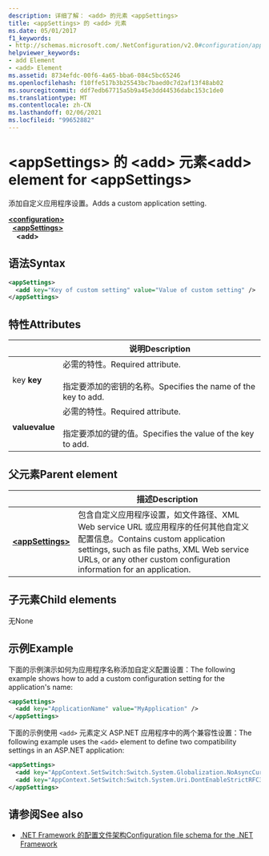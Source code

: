 ```yaml
---
description: 详细了解： <add> 的元素 <appSettings>
title: <appSettings> 的 <add> 元素
ms.date: 05/01/2017
f1_keywords:
- http://schemas.microsoft.com/.NetConfiguration/v2.0#configuration/appSettings/add
helpviewer_keywords:
- add Element
- <add> Element
ms.assetid: 8734efdc-00f6-4a65-bba6-084c5bc65246
ms.openlocfilehash: f10ffe517b3b25543bc7baed0c7d2af13f48ab02
ms.sourcegitcommit: ddf7edb67715a5b9a45e3dd44536dabc153c1de0
ms.translationtype: MT
ms.contentlocale: zh-CN
ms.lasthandoff: 02/06/2021
ms.locfileid: "99652882"
---
```

# <a name="add-element-for-appsettings"></a><span data-ttu-id="89676-103">\<appSettings> 的 \<add> 元素</span><span class="sxs-lookup"><span data-stu-id="89676-103">\<add> element for \<appSettings></span></span>

<span data-ttu-id="89676-104">添加自定义应用程序设置。</span><span class="sxs-lookup"><span data-stu-id="89676-104">Adds a custom application setting.</span></span>

[**\<configuration>**](../configuration-element.md)\
&nbsp;&nbsp;[**\<appSettings>**](appsettings-element-for-configuration.md)\
&nbsp;&nbsp;&nbsp;&nbsp;**\<add>**

## <a name="syntax"></a><span data-ttu-id="89676-105">语法</span><span class="sxs-lookup"><span data-stu-id="89676-105">Syntax</span></span>

```xml
<appSettings>
  <add key="Key of custom setting" value="Value of custom setting" />
</appSettings>
```

## <a name="attributes"></a><span data-ttu-id="89676-106">特性</span><span class="sxs-lookup"><span data-stu-id="89676-106">Attributes</span></span>

|           | <span data-ttu-id="89676-107">说明</span><span class="sxs-lookup"><span data-stu-id="89676-107">Description</span></span> |
| --------- | ----------- |
| <span data-ttu-id="89676-108">key </span><span class="sxs-lookup"><span data-stu-id="89676-108">**key**</span></span>   | <span data-ttu-id="89676-109">必需的特性。</span><span class="sxs-lookup"><span data-stu-id="89676-109">Required attribute.</span></span><br><br><span data-ttu-id="89676-110">指定要添加的密钥的名称。</span><span class="sxs-lookup"><span data-stu-id="89676-110">Specifies the name of the key to add.</span></span> |
| <span data-ttu-id="89676-111">**value**</span><span class="sxs-lookup"><span data-stu-id="89676-111">**value**</span></span> | <span data-ttu-id="89676-112">必需的特性。</span><span class="sxs-lookup"><span data-stu-id="89676-112">Required attribute.</span></span><br><br><span data-ttu-id="89676-113">指定要添加的键的值。</span><span class="sxs-lookup"><span data-stu-id="89676-113">Specifies the value of the key to add.</span></span> |

## <a name="parent-element"></a><span data-ttu-id="89676-114">父元素</span><span class="sxs-lookup"><span data-stu-id="89676-114">Parent element</span></span>

|     | <span data-ttu-id="89676-115">描述</span><span class="sxs-lookup"><span data-stu-id="89676-115">Description</span></span> |
| --- | ----------- |
| [**\<appSettings>**](appsettings-element-for-configuration.md) | <span data-ttu-id="89676-116">包含自定义应用程序设置，如文件路径、XML Web service URL 或应用程序的任何其他自定义配置信息。</span><span class="sxs-lookup"><span data-stu-id="89676-116">Contains custom application settings, such as file paths, XML Web service URLs, or any other custom configuration information for an application.</span></span> |

## <a name="child-elements"></a><span data-ttu-id="89676-117">子元素</span><span class="sxs-lookup"><span data-stu-id="89676-117">Child elements</span></span>

<span data-ttu-id="89676-118">无</span><span class="sxs-lookup"><span data-stu-id="89676-118">None</span></span>

## <a name="example"></a><span data-ttu-id="89676-119">示例</span><span class="sxs-lookup"><span data-stu-id="89676-119">Example</span></span>

<span data-ttu-id="89676-120">下面的示例演示如何为应用程序名称添加自定义配置设置：</span><span class="sxs-lookup"><span data-stu-id="89676-120">The following example shows how to add a custom configuration setting for the application's name:</span></span>

```xml
<appSettings>
  <add key="ApplicationName" value="MyApplication" />
</appSettings>
```

<span data-ttu-id="89676-121">下面的示例使用 `<add>` 元素定义 ASP.NET 应用程序中的两个兼容性设置：</span><span class="sxs-lookup"><span data-stu-id="89676-121">The following example uses the `<add>` element to define two compatibility settings in an ASP.NET application:</span></span>

```xml
<appSettings>
  <add key="AppContext.SetSwitch:Switch.System.Globalization.NoAsyncCurrentCulture" value="true" />
  <add key="AppContext.SetSwitch:Switch.System.Uri.DontEnableStrictRFC3986ReservedCharacterSets" value="true" />
</appSettings>
```

## <a name="see-also"></a><span data-ttu-id="89676-122">请参阅</span><span class="sxs-lookup"><span data-stu-id="89676-122">See also</span></span>

- [<span data-ttu-id="89676-123">.NET Framework 的配置文件架构</span><span class="sxs-lookup"><span data-stu-id="89676-123">Configuration file schema for the .NET Framework</span></span>](../index.md)
